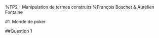 %TP2 - Manipulation de termes construits
%François Boschet & Aurélien Fontaine

#1. Monde de poker

##Question 1

